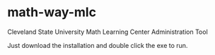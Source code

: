 # math-way-mlc
Cleveland State University Math Learning Center Administration Tool

Just download the installation and double click the exe to run.

